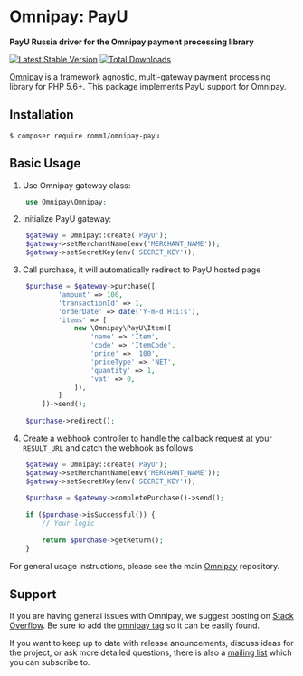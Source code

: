 # Omnipay: PayU

**PayU Russia driver for the Omnipay payment processing library**

[![Latest Stable Version](https://poser.pugx.org/romm1/omnipay-payu/version)](https://packagist.org/packages/romm1/omnipay-payu)
[![Total Downloads](https://poser.pugx.org/romm1/omnipay-payu/d/total.png)](https://packagist.org/packages/romm1/omnipay-payu)

[Omnipay](https://github.com/thephpleague/omnipay) is a framework agnostic, multi-gateway payment
processing library for PHP 5.6+. This package implements PayU support for Omnipay.

## Installation

```
$ composer require romm1/omnipay-payu
```

## Basic Usage

1. Use Omnipay gateway class:

```php
    use Omnipay\Omnipay;
```

2. Initialize PayU gateway:

```php
    $gateway = Omnipay::create('PayU');
    $gateway->setMerchantName(env('MERCHANT_NAME'));
    $gateway->setSecretKey(env('SECRET_KEY'));
```

3. Call purchase, it will automatically redirect to PayU hosted page

```php
    $purchase = $gateway->purchase([
            'amount' => 100,
            'transactionId' => 1,
            'orderDate' => date('Y-m-d H:i:s'),
            'items' => [
                new \Omnipay\PayU\Item([
                    'name' => 'Item',
                    'code' => 'ItemCode',
                    'price' => '100',
                    'priceType' => 'NET',
                    'quantity' => 1,
                    'vat' => 0,
                ]),
            ]
        ])->send();
    
    $purchase->redirect();
```

4. Create a webhook controller to handle the callback request at your `RESULT_URL` and catch the webhook as follows

```php
    $gateway = Omnipay::create('PayU');
    $gateway->setMerchantName(env('MERCHANT_NAME'));
    $gateway->setSecretKey(env('SECRET_KEY'));
    
    $purchase = $gateway->completePurchase()->send();
    
    if ($purchase->isSuccessful()) {
        // Your logic
        
        return $purchase->getReturn();
    }
```

For general usage instructions, please see the main [Omnipay](https://github.com/thephpleague/omnipay)
repository.

## Support

If you are having general issues with Omnipay, we suggest posting on
[Stack Overflow](http://stackoverflow.com/). Be sure to add the
[omnipay tag](http://stackoverflow.com/questions/tagged/omnipay) so it can be easily found.

If you want to keep up to date with release anouncements, discuss ideas for the project,
or ask more detailed questions, there is also a [mailing list](https://groups.google.com/forum/#!forum/omnipay) which
you can subscribe to.
